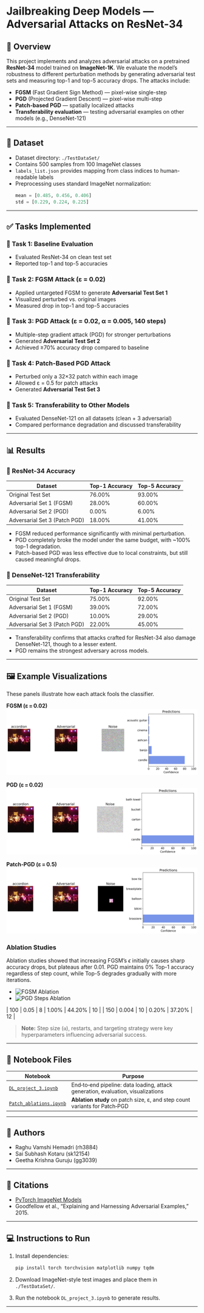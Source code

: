 # Jailbreaking Deep Models — Adversarial Attacks on ResNet-34

## 📘 Overview

This project implements and analyzes adversarial attacks on a pretrained **ResNet-34** model trained on **ImageNet-1K**. We evaluate the model’s robustness to different perturbation methods by generating adversarial test sets and measuring top-1 and top-5 accuracy drops. The attacks include:

- **FGSM** (Fast Gradient Sign Method) — pixel-wise single-step
- **PGD** (Projected Gradient Descent) — pixel-wise multi-step
- **Patch-based PGD** — spatially localized attacks
- **Transferability evaluation** — testing adversarial examples on other models (e.g., DenseNet-121)

---

## 📁 Dataset

- Dataset directory: `./TestDataSet/`
- Contains 500 samples from 100 ImageNet classes
- `labels_list.json` provides mapping from class indices to human-readable labels
- Preprocessing uses standard ImageNet normalization:
  ```python
  mean = [0.485, 0.456, 0.406]
  std = [0.229, 0.224, 0.225]
  ```
---

## ✅ Tasks Implemented

### 🔹 Task 1: Baseline Evaluation

* Evaluated ResNet-34 on clean test set
* Reported top-1 and top-5 accuracies

### 🔹 Task 2: FGSM Attack (ε = 0.02)

* Applied untargeted FGSM to generate **Adversarial Test Set 1**
* Visualized perturbed vs. original images
* Measured drop in top-1 and top-5 accuracies

### 🔹 Task 3: PGD Attack (ε = 0.02, α = 0.005, 140 steps)

* Multiple-step gradient attack (PGD) for stronger perturbations
* Generated **Adversarial Test Set 2**
* Achieved ≥70% accuracy drop compared to baseline

### 🔹 Task 4: Patch-Based PGD Attack

* Perturbed only a 32×32 patch within each image
* Allowed ε = 0.5 for patch attacks
* Generated **Adversarial Test Set 3**

### 🔹 Task 5: Transferability to Other Models

* Evaluated DenseNet-121 on all datasets (clean + 3 adversarial)
* Compared performance degradation and discussed transferability

---

## 📊 Results

### 🔸 ResNet-34 Accuracy

| Dataset                       | Top-1 Accuracy | Top-5 Accuracy |
| ----------------------------- | -------------- | -------------- |
| Original Test Set             | 76.00%         | 93.00%         |
| Adversarial Set 1 (FGSM)      | 28.00%         | 60.00%         |
| Adversarial Set 2 (PGD)       | 0.00%          | 6.00%          |
| Adversarial Set 3 (Patch PGD) | 18.00%         | 41.00%         |

* FGSM reduced performance significantly with minimal perturbation.
* PGD completely broke the model under the same budget, with \~100% top-1 degradation.
* Patch-based PGD was less effective due to local constraints, but still caused meaningful drops.

### 🔸 DenseNet-121 Transferability

| Dataset                       | Top-1 Accuracy | Top-5 Accuracy |
| ----------------------------- | -------------- | -------------- |
| Original Test Set             | 75.00%         | 92.00%         |
| Adversarial Set 1 (FGSM)      | 39.00%         | 72.00%         |
| Adversarial Set 2 (PGD)       | 10.00%         | 29.00%         |
| Adversarial Set 3 (Patch PGD) | 22.00%         | 45.00%         |

* Transferability confirms that attacks crafted for ResNet-34 also damage DenseNet-121, though to a lesser extent.
* PGD remains the strongest adversary across models.

---

## 🖼️ Example Visualizations

These panels illustrate how each attack fools the classifier.

**FGSM (ε = 0.02)**
![](figs/adversarial_example_2.png)

**PGD (ε = 0.02)**
![](figs/adversarial_example_3.png)

**Patch‑PGD (ε = 0.5)**
![](figs/adversarial_example_4.png)

### Ablation Studies

Ablation studies showed that increasing FGSM’s $\epsilon$ initially causes sharp accuracy drops, but plateaus after 0.01. PGD maintains 0% Top-1 accuracy regardless of step count, while Top-5 degrades gradually with more iterations.

- ![FGSM Ablation](./images/fgsm_epsilon_ablation.png)  
- ![PGD Steps Ablation](images/pgd_steps_ablation.png)

| 100       | 0.05      | 8        | 1.00%          | 44.20%         | 10            |
| 150       | 0.004     | 10       | 0.20%          | 37.20%         | 12            |

> **Note:** Step size (`α`), restarts, and targeting strategy were key hyperparameters influencing adversarial success.

---

## 📓 Notebook Files

| Notebook                                         | Purpose                                                                          |
| ------------------------------------------------ | -------------------------------------------------------------------------------- |
| [`DL_project_3.ipynb`](DL_project_3.ipynb)       | End‑to‑end pipeline: data loading, attack generation, evaluation, visualizations |
| [`Patch_ablations.ipynb`](Patch_ablations.ipynb) | **Ablation study** on patch size, ε, and step count variants for Patch‑PGD       |

---

## 🧠 Authors

* Raghu Vamshi Hemadri (rh3884)
* Sai Subhash Kotaru (sk12154)
* Geetha Krishna Guruju (gg3039)

---

## 📎 Citations

* [PyTorch ImageNet Models](https://pytorch.org/vision/stable/models.html)
* Goodfellow et al., “Explaining and Harnessing Adversarial Examples,” 2015.

---

## 💻 Instructions to Run

1. Install dependencies:

   ```bash
   pip install torch torchvision matplotlib numpy tqdm
   ```

2. Download ImageNet-style test images and place them in `./TestDataSet/`.

3. Run the notebook `DL_project_3.ipynb` to generate results.

---
